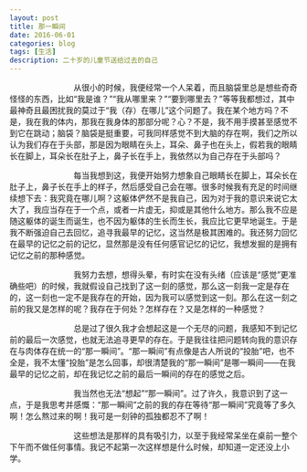 ```yaml
---
layout: post
title: 那一瞬间
date: 2016-06-01
categories: blog
tags: [生活]
description: 二十岁的儿童节送给过去的自己
---
```


&emsp;&emsp;&emsp;&emsp;&emsp;&emsp;&emsp;&emsp;从很小的时候，我便经常一个人呆着，而且脑袋里总是想些奇奇怪怪的东西，比如“我是谁？”“我从哪里来？”“要到哪里去？”等等我都想过，其中最神奇且最困扰我的莫过于“我（存）在哪儿”这个问题了。我在某个地方吗？不是，我在我的体内，那我在我身体的那部分呢？心？不是，我不用手摸甚至感觉不到它在跳动；脑袋？脑袋是挺重要，可我同样感觉不到大脑的存在啊，我们之所以认为我们存在于头部，那是因为眼睛在头上，耳朵、鼻子也在头上，假若我的眼睛长在脚上，耳朵长在肚子上，鼻子长在手上，我依然以为自己存在于头部吗？
	
&emsp;&emsp;&emsp;&emsp;&emsp;&emsp;&emsp;&emsp;每当我想到这，我便开始努力想象自己眼睛长在脚上，耳朵长在肚子上，鼻子长在手上的样子，然后感受自己会在哪。很多时候我有充足的时间继续想下去：我究竟在哪儿啊？这躯体俨然不是我自己，因为对于我的意识来说它太大了，我应当存在于一个点，或者一片虚无，抑或是其他什么地方。那么我不应是随这躯体的诞生而诞生，也不因为躯体的生长而生长，我应比它更早地诞生。于是我不断强迫自己去回忆，追寻我最早的记忆，这当然是极其困难的。我还努力回忆在最早的记忆之前的记忆，显然那是没有任何感官记忆的记忆，我想发掘的是拥有记忆之前的那种感觉。

&emsp;&emsp;&emsp;&emsp;&emsp;&emsp;&emsp;&emsp;我努力去想，想得头晕，有时实在没有头绪（应该是“感觉”更准确些吧）的时候，我就假设自己找到了这一刻的感觉，那么这一刻我一定是存在的，这一刻也一定不是我存在的开始，因为我可以感觉到这一刻。那么在这一刻之前的我又是怎样的呢？我存在于何处？怎样存在？又是怎样的一种感觉？

&emsp;&emsp;&emsp;&emsp;&emsp;&emsp;&emsp;&emsp;总是过了很久我才会想起这是一个无尽的问题，我感知不到记忆前的最后一次感觉，也就无法追寻更早的存在。于是我往往把问题转向我的意识存在与肉体存在统一的“那一瞬间”。“那一瞬间”有点像是古人所说的“投胎”吧，也不全是，我不太懂“投胎”是怎么回事，却很清楚我的“那一瞬间”是哪一瞬间——在我最早的记忆之前，却在我记忆之前的最后一瞬间的存在的感觉之后。

&emsp;&emsp;&emsp;&emsp;&emsp;&emsp;&emsp;&emsp;我当然也无法“想起”“那一瞬间”。过了许久，我意识到了这一点，于是我思考并感慨：“那一瞬间”之前的我的存在等待“那一瞬间”究竟等了多久啊！怎么熬过来的啊！我可是一刻钟的孤独都忍不了啊！

&emsp;&emsp;&emsp;&emsp;&emsp;&emsp;&emsp;&emsp;这些想法是那样的具有吸引力，以至于我经常呆坐在桌前一整个下午而不做任何事情。我记不起第一次这样想是什么时候，却知道一定还没上小学。